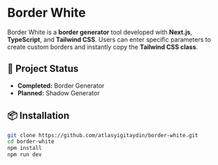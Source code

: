 # Border White

Border White is a **border generator** tool developed with **Next.js**, **TypeScript**, and **Tailwind CSS**. Users can enter specific parameters to create custom borders and instantly copy the **Tailwind CSS class**.

## 🚀 Project Status
- **Completed:** Border Generator
- **Planned:** Shadow Generator

## 📦 Installation
```bash
git clone https://github.com/atlasyigitaydin/border-white.git
cd border-white
npm install
npm run dev
